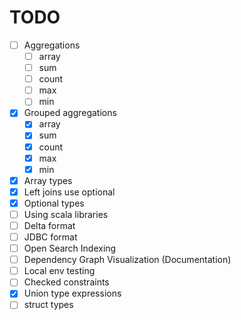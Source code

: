 # TODO

- [ ] Aggregations
  - [ ] array
  - [ ] sum
  - [ ] count
  - [ ] max
  - [ ] min
- [x] Grouped aggregations
  - [x] array
  - [x] sum
  - [x] count
  - [x] max
  - [x] min
- [x] Array types
- [x] Left joins use optional
- [x] Optional types
- [ ] Using scala libraries 
- [ ] Delta format
- [ ] JDBC format
- [ ] Open Search Indexing
- [ ] Dependency Graph Visualization (Documentation)
- [ ] Local env testing
- [ ] Checked constraints
- [x] Union type expressions
- [ ] struct types
